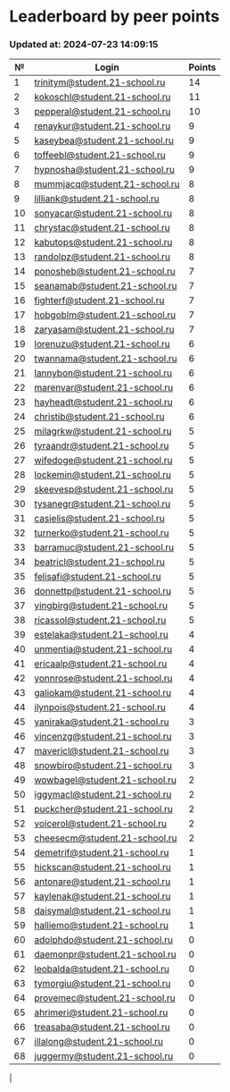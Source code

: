 # Leaderboard by peer points

### Updated at: 2024-07-23 14:09:15

| № | Login | Points |
|---|-------|--------|
|1|trinitym@student.21-school.ru|14|
|2|kokoschl@student.21-school.ru|11|
|3|pepperal@student.21-school.ru|10|
|4|renaykur@student.21-school.ru|9|
|5|kaseybea@student.21-school.ru|9|
|6|toffeebl@student.21-school.ru|9|
|7|hypnosha@student.21-school.ru|9|
|8|mummjacq@student.21-school.ru|8|
|9|lilliank@student.21-school.ru|8|
|10|sonyacar@student.21-school.ru|8|
|11|chrystac@student.21-school.ru|8|
|12|kabutops@student.21-school.ru|8|
|13|randolpz@student.21-school.ru|8|
|14|ponosheb@student.21-school.ru|7|
|15|seanamab@student.21-school.ru|7|
|16|fighterf@student.21-school.ru|7|
|17|hobgoblm@student.21-school.ru|7|
|18|zaryasam@student.21-school.ru|7|
|19|lorenuzu@student.21-school.ru|6|
|20|twannama@student.21-school.ru|6|
|21|lannybon@student.21-school.ru|6|
|22|marenvar@student.21-school.ru|6|
|23|hayheadt@student.21-school.ru|6|
|24|christib@student.21-school.ru|6|
|25|milagrkw@student.21-school.ru|5|
|26|tyraandr@student.21-school.ru|5|
|27|wifedoge@student.21-school.ru|5|
|28|lockemin@student.21-school.ru|5|
|29|skeevesp@student.21-school.ru|5|
|30|tysanegr@student.21-school.ru|5|
|31|casielis@student.21-school.ru|5|
|32|turnerko@student.21-school.ru|5|
|33|barramuc@student.21-school.ru|5|
|34|beatricl@student.21-school.ru|5|
|35|felisafi@student.21-school.ru|5|
|36|donnettp@student.21-school.ru|5|
|37|yingbirg@student.21-school.ru|5|
|38|ricassol@student.21-school.ru|5|
|39|estelaka@student.21-school.ru|4|
|40|unmentia@student.21-school.ru|4|
|41|ericaalp@student.21-school.ru|4|
|42|yonnrose@student.21-school.ru|4|
|43|galiokam@student.21-school.ru|4|
|44|ilynpois@student.21-school.ru|4|
|45|yaniraka@student.21-school.ru|3|
|46|vincenzg@student.21-school.ru|3|
|47|mavericl@student.21-school.ru|3|
|48|snowbiro@student.21-school.ru|3|
|49|wowbagel@student.21-school.ru|2|
|50|iggymacl@student.21-school.ru|2|
|51|puckcher@student.21-school.ru|2|
|52|voicerol@student.21-school.ru|2|
|53|cheesecm@student.21-school.ru|2|
|54|demetrif@student.21-school.ru|1|
|55|hickscan@student.21-school.ru|1|
|56|antonare@student.21-school.ru|1|
|57|kaylenak@student.21-school.ru|1|
|58|daisymal@student.21-school.ru|1|
|59|halliemo@student.21-school.ru|1|
|60|adolphdo@student.21-school.ru|0|
|61|daemonpr@student.21-school.ru|0|
|62|leobalda@student.21-school.ru|0|
|63|tymorgiu@student.21-school.ru|0|
|64|provemec@student.21-school.ru|0|
|65|ahrimeri@student.21-school.ru|0|
|66|treasaba@student.21-school.ru|0|
|67|illalong@student.21-school.ru|0|
|68|juggermy@student.21-school.ru|0|
|
